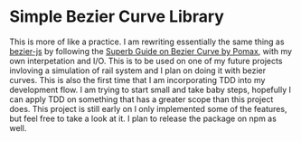 # Simple Bezier Curve Library

This is more of like a practice. I am rewriting essentially the same thing as [bezier-js](https://github.com/Pomax/bezierjs/tree/master) by following the [Superb Guide on Bezier Curve by Pomax](https://pomax.github.io/bezierinfo/), with my own interpetation and I/O. This is to be used on one of my future projects invloving a simulation of rail system and I plan on doing it with bezier curves. This is also the first time that I am incorporating TDD into my development flow. I am trying to start small and take baby steps, hopefully I can apply TDD on something that has a greater scope than this project does.
This project is still early on I only implemented some of the features, but feel free to take a look at it. I plan to release the package on npm as well.
 
